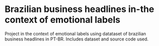 # Brazilian business headlines in-the context of emotional labels
Project in the context of emotional labels using datataset of brazilian business headlines in PT-BR. Includes dataset and source code used.
